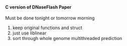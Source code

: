 #### C version of DNaseFlash Paper

Must be done tonight or tomorrow morning

1. keep original functions and struct
2. just use liblinear
3. sort through whole genome multithreaded prediction
